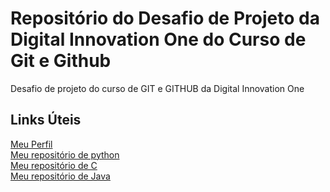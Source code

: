 # Repositório do Desafio de Projeto da Digital Innovation One do Curso de Git e Github
Desafio de projeto do curso de GIT e GITHUB da Digital Innovation One

## Links Úteis
[Meu Perfil](https://github.com/OGuiBorges/OGuiBorges)<br>
[Meu repositório de python](https://github.com/OGuiBorges/Python)<br>
[Meu repositório de C](https://github.com/OGuiBorges/C)<br>
[Meu repositório de Java](https://github.com/OGuiBorges/Java)<br>
